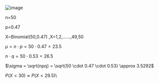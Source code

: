 ![image](https://github.com/user-attachments/assets/232b82bc-6b94-4c09-95c7-a75a34e922eb)

n=50

p=0.47

X~Binomial(50,0.47) ,X=1,2,......,49,50

$\mu = n \cdot p = 50 \cdot 0.47 = 23.5$

$n \cdot q = 50 \cdot 0.53 = 26.5$

$\sigma = \sqrt{npq} = \sqrt{50 \cdot 0.47 \cdot 0.53} \approx 3.5292$


$P(X < 30) \approx P(X < 29.5)$\
